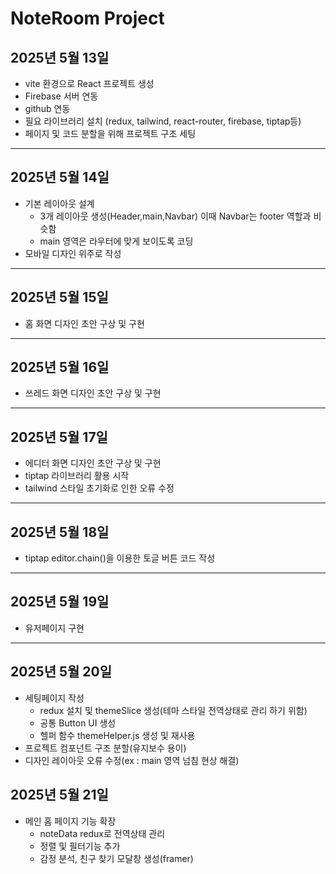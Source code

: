 # NoteRoom Project

## 2025년 5월 13일
- vite 환경으로 React 프로젝트 생성
- Firebase 서버 연동
- github 연동
- 필요 라이브러리 설치 (redux, tailwind, react-router, firebase, tiptap등)
- 페이지 및 코드 분할을 위해 프로젝트 구조 세팅
---
## 2025년 5월 14일
- 기본 레이아웃 설계
    - 3개 레이아웃 생성(Header,main,Navbar) 이때 Navbar는 footer 역할과 비슷함
    - main 영역은 라우터에 맞게 보이도록 코딩
- 모바일 디자인 위주로 작성
---
## 2025년 5월 15일
- 홈 화면 디자인 초안 구상 및 구현
---

## 2025년 5월 16일
- 쓰레드 화면 디자인 초안 구상 및 구현
---

## 2025년 5월 17일
- 에디터 화면 디자인 초안 구상 및 구현
- tiptap 라이브러리 활용 시작
- tailwind 스타일 초기화로 인한 오류 수정
---
## 2025년 5월 18일
- tiptap editor.chain()을 이용한 토글 버튼 코드 작성
---

## 2025년 5월 19일
- 유저페이지 구현
---
## 2025년 5월 20일
- 세팅페이지 작성
    - redux 설치 및 themeSlice 생성(테마 스타일 전역상태로 관리 하기 위함)
    - 공통 Button UI 생성
    - 헬퍼 함수 themeHelper.js 생성 및 재사용
- 프로젝트 컴포넌트 구조 분할(유지보수 용이)
- 디자인 레이아웃 오류 수정(ex : main 영역 넘침 현상 해결)

## 2025년 5월 21일
- 메인 홈 페이지 기능 확장
    - noteData redux로 전역상태 관리
    - 정렬 및 필터기능 추가
    - 감정 분석, 친구 찾기 모달창 생성(framer)